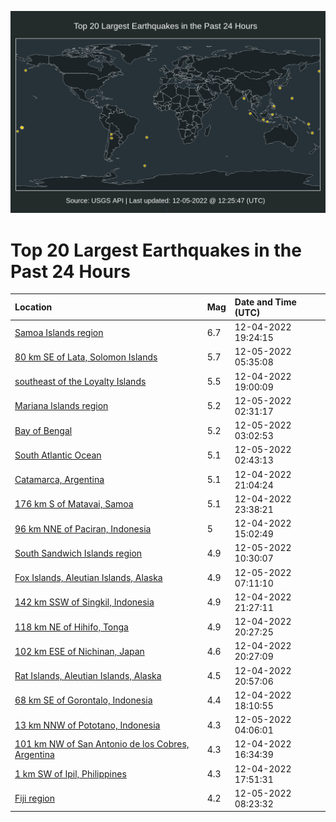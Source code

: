 ![Map](./map.png)

# Top 20 Largest Earthquakes in the Past 24 Hours

| Location | Mag | Date and Time (UTC) |
|:---|:---|:---|
| [Samoa Islands region](https://earthquake.usgs.gov/earthquakes/eventpage/us6000j6w8) | 6.7 | 12-04-2022 19:24:15 |
| [80 km SE of Lata, Solomon Islands](https://earthquake.usgs.gov/earthquakes/eventpage/us6000j6zd) | 5.7 | 12-05-2022 05:35:08 |
| [southeast of the Loyalty Islands](https://earthquake.usgs.gov/earthquakes/eventpage/us6000j6w5) | 5.5 | 12-04-2022 19:00:09 |
| [Mariana Islands region](https://earthquake.usgs.gov/earthquakes/eventpage/us6000j6y9) | 5.2 | 12-05-2022 02:31:17 |
| [Bay of Bengal](https://earthquake.usgs.gov/earthquakes/eventpage/us6000j6yh) | 5.2 | 12-05-2022 03:02:53 |
| [South Atlantic Ocean](https://earthquake.usgs.gov/earthquakes/eventpage/us6000j6yb) | 5.1 | 12-05-2022 02:43:13 |
| [Catamarca, Argentina](https://earthquake.usgs.gov/earthquakes/eventpage/us6000j6wu) | 5.1 | 12-04-2022 21:04:24 |
| [176 km S of Matavai, Samoa](https://earthquake.usgs.gov/earthquakes/eventpage/us6000j6xw) | 5.1 | 12-04-2022 23:38:21 |
| [96 km NNE of Paciran, Indonesia](https://earthquake.usgs.gov/earthquakes/eventpage/us6000j6uw) | 5 | 12-04-2022 15:02:49 |
| [South Sandwich Islands region](https://earthquake.usgs.gov/earthquakes/eventpage/us6000j70b) | 4.9 | 12-05-2022 10:30:07 |
| [Fox Islands, Aleutian Islands, Alaska](https://earthquake.usgs.gov/earthquakes/eventpage/us6000j6zk) | 4.9 | 12-05-2022 07:11:10 |
| [142 km SSW of Singkil, Indonesia](https://earthquake.usgs.gov/earthquakes/eventpage/us6000j6x2) | 4.9 | 12-04-2022 21:27:11 |
| [118 km NE of Hihifo, Tonga](https://earthquake.usgs.gov/earthquakes/eventpage/us6000j6wk) | 4.9 | 12-04-2022 20:27:25 |
| [102 km ESE of Nichinan, Japan](https://earthquake.usgs.gov/earthquakes/eventpage/us6000j6wi) | 4.6 | 12-04-2022 20:27:09 |
| [Rat Islands, Aleutian Islands, Alaska](https://earthquake.usgs.gov/earthquakes/eventpage/us6000j6wr) | 4.5 | 12-04-2022 20:57:06 |
| [68 km SE of Gorontalo, Indonesia](https://earthquake.usgs.gov/earthquakes/eventpage/us6000j6vv) | 4.4 | 12-04-2022 18:10:55 |
| [13 km NNW of Pototano, Indonesia](https://earthquake.usgs.gov/earthquakes/eventpage/us6000j6z3) | 4.3 | 12-05-2022 04:06:01 |
| [101 km NW of San Antonio de los Cobres, Argentina](https://earthquake.usgs.gov/earthquakes/eventpage/us6000j6vi) | 4.3 | 12-04-2022 16:34:39 |
| [1 km SW of Ipil, Philippines](https://earthquake.usgs.gov/earthquakes/eventpage/us6000j6vt) | 4.3 | 12-04-2022 17:51:31 |
| [Fiji region](https://earthquake.usgs.gov/earthquakes/eventpage/us6000j6zv) | 4.2 | 12-05-2022 08:23:32 |
